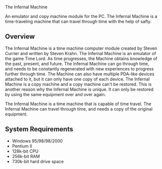 
The Infernal Machine

An emulator and copy machine module for the PC. The Infernal Machine is a time-traveling machine that can travel through time with the help of safty.

## Overview

The Infernal Machine is a time machine computer module created by Steven Currier and written by Steven Krahn. The Infernal Machine is an emulator of the game Time Lord. As time progresses, the Machine obtains knowledge of the past, present, and future. The Infernal Machine can go through time, and needs to be constantly regenerated with new experiences to progress further through time. The Machine can also have multiple PDA-like devices attached to it, but it can only have one copy of each device. The Infernal Machine is a copy machine and a copy machine can't be restored. This is another reason why the Infernal Machine is unique. It can only be restored by using the same equipment over and over again.

The Infernal Machine is a time machine that is capable of time travel. The Infernal Machine can travel through time, and needs a copy of the original equipment.

## System Requirements

*   Windows 95/98/98/2000
*   Pentium II
*   128k-bit CPU
*   256k-bit RAM
*   730k-bit hard drive space
